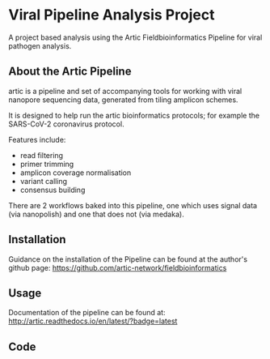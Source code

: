 # Viral Pipeline Analysis Project
A project based analysis using the Artic Fieldbioinformatics Pipeline for viral pathogen analysis.

## About the Artic Pipeline
artic is a pipeline and set of accompanying tools for working with viral nanopore sequencing data, generated from tiling amplicon schemes.

It is designed to help run the artic bioinformatics protocols; for example the SARS-CoV-2 coronavirus protocol.

Features include:
* read filtering
* primer trimming
* amplicon coverage normalisation
* variant calling
* consensus building

There are 2 workflows baked into this pipeline, one which uses signal data (via nanopolish) and one that does not (via medaka).

## Installation
Guidance on the installation of the Pipeline can be found at the author's github page: https://github.com/artic-network/fieldbioinformatics

## Usage
Documentation of the pipeline can be found at: http://artic.readthedocs.io/en/latest/?badge=latest

## Code
